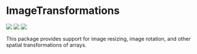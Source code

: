 # ImageTransformations

[![][action-img]][action-url]
[![][pkgeval-img]][pkgeval-url]
[![][codecov-img]][codecov-url]

This package provides support for image resizing, image rotation, and
other spatial transformations of arrays.

<!-- URLS -->

[pkgeval-img]: https://juliaci.github.io/NanosoldierReports/pkgeval_badges/I/ImageTransformations.svg
[pkgeval-url]: https://juliaci.github.io/NanosoldierReports/pkgeval_badges/report.html
[action-img]: https://github.com/JuliaImages/ImageTransformations.jl/workflows/Unit%20test/badge.svg
[action-url]: https://github.com/JuliaImages/ImageTransformations.jl/actions
[codecov-img]: https://codecov.io/github/JuliaImages/ImageTransformations.jl/coverage.svg?branch=master
[codecov-url]: https://codecov.io/github/JuliaImages/ImageTransformations.jl?branch=master

